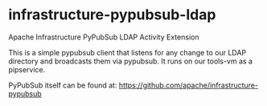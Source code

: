 # infrastructure-pypubsub-ldap
Apache Infrastructure PyPubSub LDAP Activity Extension

This is a simple pypubsub client that listens for any change to our LDAP directory and broadcasts them via pypubsub.
It runs on our tools-vm as a pipservice.

PyPubSub itself can be found at: https://github.com/apache/infrastructure-pypubsub
